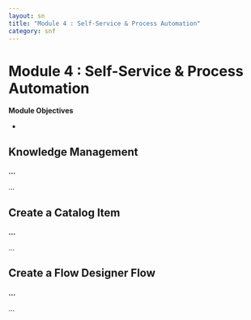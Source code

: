 ```yaml
---
layout: sn
title: "Module 4 : Self-Service & Process Automation"
category: snf
---
```


<h1>Module 4 : Self-Service & Process Automation</h1>

<p style="text-align: justify;"><strong>Module Objectives</strong></p>

<ul>
  <li></li>
</ul>


<h2>Knowledge Management</h2>

<p style="text-align: justify;"><strong>...</strong></p>

<p style="text-align: justify;">
    ...
</p>

<h2>Create a Catalog Item</h2>

<p style="text-align: justify;"><strong>...</strong></p>

<p style="text-align: justify;">
    ...
</p>

<h2>Create a Flow Designer Flow</h2>

<p style="text-align: justify;"><strong>...</strong></p>

<p style="text-align: justify;">
    ...
</p>
